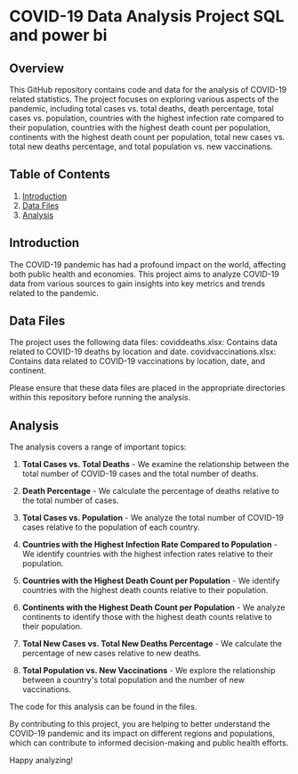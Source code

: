 # COVID-19 Data Analysis Project SQL and power bi

## Overview

This GitHub repository contains code and data for the analysis of COVID-19 related statistics. The project focuses on exploring various aspects of the pandemic, including total cases vs. total deaths, death percentage, total cases vs. population, countries with the highest infection rate compared to their population, countries with the highest death count per population, continents with the highest death count per population, total new cases vs. total new deaths percentage, and total population vs. new vaccinations.

## Table of Contents

1. [Introduction](#introduction)
2. [Data Files](#data-files)
3. [Analysis](#analysis)

## Introduction

The COVID-19 pandemic has had a profound impact on the world, affecting both public health and economies. This project aims to analyze COVID-19 data from various sources to gain insights into key metrics and trends related to the pandemic.

## Data Files

The project uses the following data files:
coviddeaths.xlsx: Contains data related to COVID-19 deaths by location and date.
covidvaccinations.xlsx: Contains data related to COVID-19 vaccinations by location, date, and continent.

Please ensure that these data files are placed in the appropriate directories within this repository before running the analysis.

## Analysis

The analysis covers a range of important topics:

1. **Total Cases vs. Total Deaths** - We examine the relationship between the total number of COVID-19 cases and the total number of deaths.

2. **Death Percentage** - We calculate the percentage of deaths relative to the total number of cases.

3. **Total Cases vs. Population** - We analyze the total number of COVID-19 cases relative to the population of each country.

4. **Countries with the Highest Infection Rate Compared to Population** - We identify countries with the highest infection rates relative to their population.

5. **Countries with the Highest Death Count per Population** - We identify countries with the highest death counts relative to their population.

6. **Continents with the Highest Death Count per Population** - We analyze continents to identify those with the highest death counts relative to their population.

7. **Total New Cases vs. Total New Deaths Percentage** - We calculate the percentage of new cases relative to new deaths.

8. **Total Population vs. New Vaccinations** - We explore the relationship between a country's total population and the number of new vaccinations.

The code for this analysis can be found in the files.

By contributing to this project, you are helping to better understand the COVID-19 pandemic and its impact on different regions and populations, which can contribute to informed decision-making and public health efforts.

Happy analyzing!
